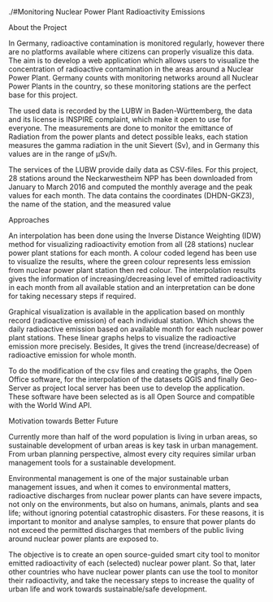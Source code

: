 ./#Monitoring Nuclear Power Plant Radioactivity Emissions

About the Project

In Germany, radioactive contamination is monitored regularly, however there are no platforms available where citizens can properly visualize this data. The aim is to develop a web application which allows users to visualize the concentration of radioactive contamination in the areas around a Nuclear Power Plant. Germany counts with monitoring networks around all Nuclear Power Plants in the country, so these monitoring stations are the perfect base for this project. 

The used data is recorded by the LUBW in Baden-Württemberg, the data and its license is INSPIRE complaint, which make it open to use for everyone. The measurements are done to monitor the emittance of Radiation from the power plants and detect possible leaks, each station measures the gamma radiation in the unit Sievert (Sv), and in Germany this values are in the range of µSv/h. 

The services of the LUBW provide daily data as CSV-files. For this project, 28 stations around the Neckarwestheim NPP has been downloaded from January to March 2016 and computed the monthly average and the peak values for each month. The data contains the coordinates (DHDN-GKZ3), the name of the station, and the measured value

Approaches 

An interpolation has been done using the Inverse Distance Weighting (IDW) method for visualizing radioactivity emotion from all (28 stations) nuclear power plant stations for each month. A colour coded legend has been use to visualize the results, where the green colour represents less emission from nuclear power plant station then red colour. The interpolation results gives the information of increasing/decreasing level of emitted radioactivity in each month from all available station and an interpretation can be done for taking necessary steps if required. 

Graphical visualization is available in the application based on monthly record (radioactive emission) of each individual station. Which shows the daily radioactive emission based on available month for each nuclear power plant stations. These linear graphs helps to visualize the radioactive emission more precisely. Besides, It gives the trend (increase/decrease) of radioactive emission for whole month.

To do the modification of the csv files and creating the graphs, the Open Office software, for the interpolation of the datasets QGIS and finally Geo-Server as project local server has been use to develop the application. These software have been selected as is all Open Source and compatible with the World Wind API. 

Motivation towards Better Future

Currently more than half of the word population is living in urban areas, so sustainable development of urban areas is key task in urban management. From urban planning perspective, almost every city requires similar urban management tools for a sustainable development. 

Environmental management is one of the major sustainable urban management issues, and when it comes to environmental matters, radioactive discharges from nuclear power plants can have severe impacts, not only on the environments, but also on humans, animals, plants and sea life; without ignoring potential catastrophic disasters. For these reasons, it is important to monitor and analyse samples, to ensure that power plants do not exceed the permitted discharges that members of the public living around nuclear power plants are exposed to.

The objective is to create an open source-guided smart city tool to monitor emitted radioactivity of each (selected) nuclear power plant. So that, later other countries who have nuclear power plants can use the tool to monitor their radioactivity, and take the necessary steps to increase the quality of urban life and work towards sustainable/safe development.  

